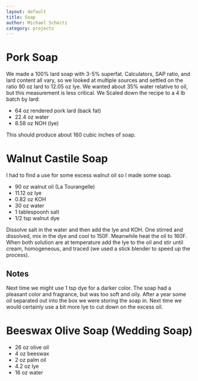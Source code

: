 ```yaml
---
layout: default
title: Soap
author: Michael Schmitz
category: projects
---
```


# Pork Soap

We made a 100% lard soap with 3-5% superfat. Calculators, SAP ratio, and lard content all vary, so we looked at multiple sources and settled on the ratio 90 oz lard to 12.05 oz lye. We wanted about 35% water relative to oil, but this measurement is less critical. We Scaled down the recipe to a 4 lb batch by lard:

* 64 oz rendered pork lard (back fat)
* 22.4 oz water
* 8.58 oz NOH (lye)

This should produce about 160 cubic inches of soap.

# Walnut Castile Soap

I had to find a use for some excess walnut oil so I made some soap.

* 90 oz walnut oil (La Tourangelle)
* 11.12 oz lye
* 0.82 oz KOH
* 30 oz water
* 1 tablespoonh salt
* 1/2 tsp walnut dye

Dissolve salt in the water and then add the lye and KOH.  One stirred and
dissolved, mix in the dye and cool to 150F.  Meanwhile heat the oil to 160F.
When both solution are at temperature add the lye to the oil and stir until
cream, homogeneous, and traced (we used a stick blender to speed up the
process).

## Notes

Next time we might use 1 tsp dye for a darker color.  The soap had a pleasant
color and fragrance, but was too soft and oily.  After a year some oil
separated out into the box we were storing the soap in.  Next time we would
certainly use a bit more lye to cut down on the excess oil.

# Beeswax Olive Soap (Wedding Soap)

* 26 oz olive oil
* 4 oz beeswax
* 2 oz palm oil
* 4.2 oz lye
* 16 oz water
